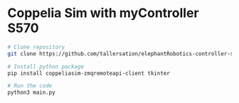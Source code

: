 # Coppelia Sim with myController S570

```bash
# Clone repository
git clone https://github.com/tallersation/elephantRobotics-controller-s570.git

# Install python package
pip install coppeliasim-zmqremoteapi-client tkinter

# Run the code
python3 main.py
```
